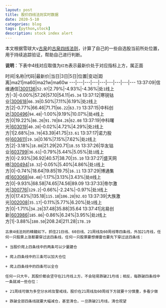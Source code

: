 ```yaml
---
layout: post
title: 股价四线法则实时数据
date: 2020-5-10
categories: blog
tags: [python,stock]
description: stock index alert
---
```



本文根据雪球大v[古泉](https://xueqiu.com/u/7148646888)的[古泉四线法则](https://xueqiu.com/7148646888/130498192)，计算了自己的一些自选股当前所处位置，用于持续追踪验证，帮助自己进行判断。

**说明**：下表中4线对应取值为`红色`表示最新价处于对应指标上方，属正面

时间|名称|代码|最新价|当日|3日|5日|位置|变动|距离|ma21|ma60|ma21w|ma60w
---|---|---|---|---|---|---|---|---
13:37:09|信维通信|[300136](https://xueqiu.com/S/SZ300136)|`52.97`|2.79%|-4.93%|-4.36%|处`1`线上方|-3|-0.00%|57.26|57.10|54.11|`45.34`
13:37:12|寒锐钴业|[300618](https://xueqiu.com/S/SZ300618)|`66.39`|0.50%|7.11%|6.19%|处`2`线上方|2|-0.77%|66.46|71.71|`66.22`|`63.73`
13:37:15|中科创达|[300496](https://xueqiu.com/S/SZ300496)|`94.48`|-1.00%|9.19%|10.07%|处`4`线上方|0|19.22%|`86.26`|`91.70`|`84.26`|`62.08`
13:37:19|中科曙光|[603019](https://xueqiu.com/S/SH603019)|`40.28`|-0.02%|4.72%|4.29%|处`2`线上方|1|2.68%|`39.70`|43.39|41.75|`33.61`
13:37:17|诺力股份|[603611](https://xueqiu.com/S/SH603611)|`19.16`|0.16%|7.15%|7.62%|处`2`线上方|2|-3.18%|`18.88`|21.29|20.71|`18.55`
13:37:26|华友钴业|[603799](https://xueqiu.com/S/SH603799)|`36.61`|-0.79%|5.44%|5.05%|处`1`线上方|0|-2.93%|36.92|40.57|38.70|`35.10`
13:37:27|盛天网络|[300494](https://xueqiu.com/S/SZ300494)|`18.32`|-0.05%|5.40%|4.86%|处`1`线上方|0|-0.74%|18.64|19.85|19.75|`16.11`
13:37:29|博通集成|[603068](https://xueqiu.com/S/SH603068)|`68.48`|-1.17%|3.13%|3.43%|处`0`线上方|0|-9.93%|68.58|74.65|74.56|89.09
13:37:33|帝尔激光|[300776](https://xueqiu.com/S/SZ300776)|`129.2`|-0.66%|-2.24%|-0.97%|处`3`线上方|0|17.43%|135.18|`115.18`|`106.28`|`92.03`
13:37:39|大族激光|[002008](https://xueqiu.com/S/SZ002008)|`35.17`|-0.11%|5.77%|6.20%|处`1`线上方|0|-1.71%|`34.28`|37.48|35.88|35.64
13:37:41|兆易创新|[603986](https://xueqiu.com/S/SH603986)|`185.86`|-0.86%|6.24%|3.95%|处`2`线上方|1|-3.88%|`180.50`|208.24|211.28|`178.19`

```
古泉4线法则的精髓如下。抓住21日线、60日线、21周线及60周线等四条线，外加21月线，任何一只股票上涨都要穿过这四条线，任何一只股票要想爆雷也要先下穿过这四条线：

+ 当股价爬上四条线中的两条可以少量建仓

+ 爬上四条线中的三条可以加大仓位

+ 爬上四条线中的四条可以全仓

任何一只大牛，其股价都会坚守在21月线上方，不会轻易跌破21月线；相反，每跌破四条线中一条就减一些仓位：

+ 21周线可做为多空分水岭及警戒线，股价在21周线及60周线下方就要十分慎重，多看少做

+ 跌破全部四条线就要大幅减仓，甚至清仓，一旦跌破21月线，清仓观望
```